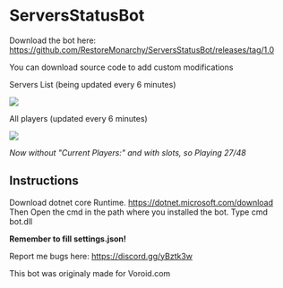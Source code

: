 # ServersStatusBot

Download the bot here: https://github.com/RestoreMonarchy/ServersStatusBot/releases/tag/1.0

You can download source code to add custom modifications 

Servers List (being updated every 6 minutes)

![](https://i.imgur.com/FZhAa3L.png)

All players (updated every 6 minutes)

![](https://cdn.discordapp.com/attachments/308192825240190977/538441676545327115/unknown.png)

*Now without "Current Players:" and with slots, so Playing 27/48*

## Instructions

Download dotnet core Runtime. https://dotnet.microsoft.com/download
Then Open the cmd in the path where you installed the bot. Type cmd bot.dll

**Remember to fill settings.json!**

Report me bugs here: https://discord.gg/yBztk3w

This bot was originaly made for Voroid.com

